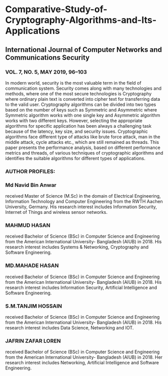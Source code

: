 # Comparative-Study-of-Cryptography-Algorithms-and-Its-Applications

## International Journal of Computer Networks and Communications Security

### VOL. 7, NO. 5, MAY 2019, 96–103

In modern world, security is the most valuable term in the field of communication system. Security comes
along with many technologies and methods, where one of the most secure technologies is Cryptography
where ordinary plain text is converted into cipher text for transferring data to the valid user. Cryptography
algorithms can be divided into two types based on the number of keys such as Symmetric and Asymmetric
where Symmetric algorithm works with one single key and Asymmetric algorithm works with two different
keys. However, selecting the appropriate algorithms for specific application has been always a challenging
task because of the latency, key size, and security issues. Cryptographic algorithms face different type of
attacks like brute force attack, man in the middle attack, cycle attacks etc., which are still remained as
threads. This paper presents the performance analysis, based on different performance metrics and threads,
of various techniques of cryptographic algorithms and identifies the suitable algorithms for different types
of applications.

### AUTHOR PROFILES:

### Md Navid Bin Anwar

received Master of Science (M.Sc) in the
domain of Electrical Engineering,
Information Technology and
Computer Engineering from the
RWTH Aachen University,
Germany. His research interest
includes Information Security, Internet of Things
and wireless sensor networks.

### MAHMUD HASAN

received Bachelor of Science (BSc) in
Computer Science and
Engineering from the American
International University-
Bangladesh (AIUB) in 2018. His
research interest includes Systems & Networking,
Cryptography and Software Engineering.

### MD.MAHADE HASAN

received Bachelor of Science (BSc) in
Computer Science and
Engineering from the American
International University-
Bangladesh (AIUB) in 2018. His
research interest includes
Information Security, Artificial Intelligence and
Software Engineering.

### S.M.TANJIM HOSSAIN

received Bachelor of Science
(BSc) in Computer Science and
Engineering from the American
International University-
Bangladesh (AIUB) in 2018. His
research interest includes Data
Science, Networking and IOT.

### JAFRIN ZAFAR LOREN

received Bachelor of Science
(BSc) in Computer Science and
Engineering from the American
International University-
Bangladesh (AIUB) in 2018. Her
research interest includes
Networking, Artificial Intelligence and Software
Engineering.
